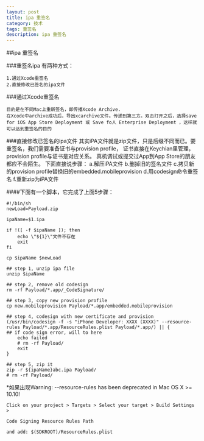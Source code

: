 ```yaml
---
layout: post
title: ipa 重签名
category: 技术
tags: 重签名
description: ipa 重签名
---
```


##ipa 重签名

###重签名ipa 有两种方式：
	
	1.通过Xcode重签名
	2.直接修改已签名的ipa文件

###通过Xcode重签名
	
	目的是在不同Mac上重新签名，即传播Xcode Archive.
	在Xcode中archive成功后，导出xcarchive文件。传递到第三方。双击打开之后，选择save for iOS App Store Deployment 或 Save fo人 Enterprise Deployment ，这样就可以达到重签名的目的

###直接修改已签名的ipa文件
	其实iPA文件就是zip文件，只是后缀不同而已。要重签名，我们需要准备证书与provision profile， 证书直接在Keychian里管理，provision profile与证书是对应关系。 真机调试或提交过App到App Store的朋友都应不会陌生。
	下面直接说步骤：
	a.解压iPA文件
	b.删掉旧的签名文件
	c.拷贝新的provision profile替换旧的embedded.mobileprovision
	d.用codesign命令重签名
	f.重新zip为iPA文件
	
####下面有一个脚本，它完成了上面5步骤：



	#!/bin/sh
	newLoad=Payload.zip
	
	ipaName=$1.ipa
	
	if !([ -f $ipaName ]); then
		echo \"${1}\"文件不存在
		exit
	fi

	cp $ipaName $newLoad
	
	## step 1, unzip ipa file
	unzip $ipaName
	
	## step 2, remove old codesign
	rm -rf Payload/*.app/_CodeSignature/
	
	## step 3, copy new provision profile
	cp new.mobileprovision Payload/*.app/embedded.mobileprovision
	
	## step 4, codesign with new certificate and provision
	(/usr/bin/codesign -f -s "iPhone Developer: XXXX (XXXX)" --resource-rules Payload/*.app/ResourceRules.plist Payload/*.app/) || {
	## if code sign error, will to here
		echo failed
		# rm -rf Payload/
		exit
	}
	
	## step 5, zip it
	zip -r ${ipaName}abc.ipa Payload/
	# rm -rf Payload/

*如果出现Warning: --resource-rules has been deprecated in Mac OS X >= 10.10!
	
	Click on your project > Targets > Select your target > Build Settings >
	
	Code Signing Resource Rules Path
	
	and add: $(SDKROOT)/ResourceRules.plist